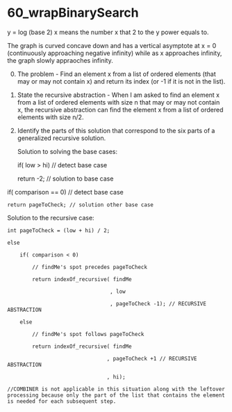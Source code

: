 # 60_wrapBinarySearch

y = log (base 2) x means the number x that 2 to the y power equals to. 

The graph is curved concave down and has a vertical asymptote at x = 0 (continuously approaching negative infinity) while as x approaches infinity, the graph slowly appraoches infinity.

0. The problem - Find an element x from a list of ordered elements (that may or may not contain x) and return its index (or -1 if it is not in the list). 
1. State the recursive abstraction - When I am asked to find an element x from a list of ordered elements with size n that may or may not contain x, the recursive abstraction can find the element x from a list of ordered elements with size n/2. 
2. Identify the parts of this solution that correspond to the six parts of a generalized recursive solution.

    Solution to solving the base cases:
    
    if( low > hi)  // detect base case
    
    return -2;   // solution to base case
    
  if( comparison == 0)    // detect base case
  
    return pageToCheck; // solution other base case
  
  Solution to the recursive case:
  
    int pageToCheck = (low + hi) / 2;
    
    else
    
        if( comparison < 0)
        
            // findMe's spot precedes pageToCheck
            
            return indexOf_recursive( findMe
            
                                     , low
                                     
                                     , pageToCheck -1); // RECURSIVE ABSTRACTION 
                                     
        else
        
            // findMe's spot follows pageToCheck
            
            return indexOf_recursive( findMe
            
                                    , pageToCheck +1 // RECURSIVE ABSTRACTION 
                                    
                                    , hi);
                                    
    //COMBINER is not applicable in this situation along with the leftover processing because only the part of the list that contains the element is needed for each subsequent step. 
            
